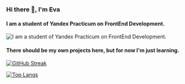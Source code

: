 ### Hi there 👋, I'm Eva

#### I am a student of Yandex Practicum on FrontEnd Development.
![I am a student of Yandex Practicum on FrontEnd Development.](https://static.tildacdn.com/tild3165-6463-4563-a333-643137616537/cat-computer-veryfas.gif)

#### There should be my own projects here, but for now I'm just learning.



[![GitHub Streak](https://github-readme-streak-stats.herokuapp.com/?user=mintolime)](https://git.io/streak-stats)

[![Top Langs](https://github-readme-stats.vercel.app/api/top-langs/?username=mintolime&layout=compact)](https://github.com/anuraghazra/github-readme-stats)
